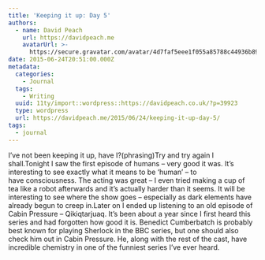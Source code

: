 ```yaml
---
title: 'Keeping it up: Day 5'
authors:
  - name: David Peach
    url: https://davidpeach.me
    avatarUrl: >-
      https://secure.gravatar.com/avatar/4d7faf5eee1f055a85788c44936b8995eaab6dfb004e7854ec747ccb272e91ee?s=96&d=mm&r=g
date: 2015-06-24T20:51:00.000Z
metadata:
  categories:
    - Journal
  tags:
    - Writing
  uuid: 11ty/import::wordpress::https://davidpeach.co.uk/?p=39923
  type: wordpress
  url: https://davidpeach.me/2015/06/24/keeping-it-up-day-5/
tags:
  - journal
---
```

I’ve not been keeping it up, have I?(phrasing)Try and try again I shall.Tonight I saw the first episode of humans – very good it was. It’s interesting to see exactly what it means to be ‘human’ – to have consciousness. The acting was great – I even tried making a cup of tea like a robot afterwards and it’s actually harder than it seems. It will be interesting to see where the show goes – especially as dark elements have already begun to creep in.Later on I ended up listening to an old episode of Cabin Pressure – Qikiqtarjuaq. It’s been about a year since I first heard this series and had forgotten how good it is. Benedict Cumberbatch is probably best known for playing Sherlock in the BBC series, but one should also check him out in Cabin Pressure. He, along with the rest of the cast, have incredible chemistry in one of the funniest series I’ve ever heard.